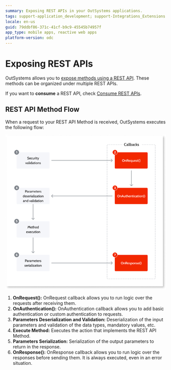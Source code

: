 ```yaml
---
summary: Exposing REST APIs in your OutSystems applications.
tags: support-application_development; support-Integrations_Extensions
locale: en-us
guid: 79ddbf86-371c-41cf-b9c9-45545b74957f
app_type: mobile apps, reactive web apps
platform-version: odc
---
```


# Exposing REST APIs

OutSystems allows you to [expose methods using a REST API](<expose-a-rest-api.md>). These methods can be organized under multiple REST APIs.

<div class="info" markdown="1">

If you want to **consume** a REST API, check [Consume REST APIs](../consume_rest/intro.md).

</div>


## REST API Method Flow

When a request to your REST API Method is received, OutSystems executes the following flow:

![](images/rest-expose-method-flow-diag.png)

1. **OnRequest():** OnRequest callback allows you to run logic over the requests after receiving them. 
1. **OnAuthentication():** OnAuthentication callback allows you to add basic authentication or custom authentication to requests. 
1. **Parameters Deserialization and Validation:** Deserialization of the input parameters and validation of the data types, mandatory values, etc. 
1. **Execute Method:** Executes the action that implements the REST API Method. 
1. **Parameters Serialization:** Serialization of the output parameters to return in the response. 
1. **OnResponse():** OnResponse callback allows you to run logic over the responses before sending them. It is always executed, even in an error situation. 

